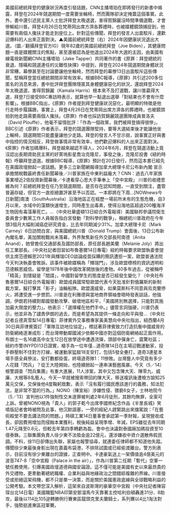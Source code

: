 美國前總統拜登的健康狀況再度引發話題，CNN主播塔珀在即將發行的新書中揭露，拜登在2024年競選期間一度需要坐輪椅，然而團隊卻決定掩蓋這個事實。此外，書中還引述民主黨人士批評拜登太晚退選，害得賀錦麗沒時間準備選戰，才會慘輸給川普。拜登4月26日在梵蒂岡出席方濟各葬禮時，也被媒體鏡頭捕捉到，他需要有兩個人攙扶才能走到座位上。針對這些傳聞，拜登的發言人出面駁斥，還歡迎爆料的人出來正面對決。▲美國前總統拜登（右）2024年因健康狀況退出大選。（圖／翻攝拜登官方IG）現年82歲的美國前總統拜登（Joe Biden），其健康問題一直是媒體關注的焦點，甚至還被認為是他退出2024年大選的主因，由美國有線電視新聞網CNN主播塔珀（Jake Tapper）共同著作的書《原罪：拜登總統的衰退、隱暪和競選連任的災難性抉擇》中提到，拜登在2024年競選期間身體狀況非常糟，幕僚甚至在討論要讓他坐輪椅，然而拜登的幕僚13日出面駁斥這些傳聞，堅稱拜登當任總統期間非常有效率。根據BBC報導，《原罪》共引述200多位匿名的消息來源，書中批評拜登團隊隱匿其身體健康惡化的狀況，還說拜登2024年太晚退選，害得賀錦麗（Kamala Harris）根本來不及打選戰，讓川普贏得大選，拜登7日接受BBC專訪時表示，就算他早一點退出選舉「對結果也不會有什麼影響」。根據BBC指出，《原罪》作者提到拜登健康狀況惡化，最明顯的特徵是他行走時步履蹣跚，事實上，拜登4月26日在梵蒂岡出席方濟各的葬禮時，也被鏡頭拍到他走路需要兩個人攙扶。《原罪》作者也採訪賀錦麗競選團隊成員普洛夫（David Plouffe），他毫不留情批評：「作為一個政黨，我們被拜登搞得很慘」。BBC引述《原罪》作者表示，拜登的競選團隊堅持，要等大選結束後才能讓他坐上輪椅，競選期間只能盡量讓他少走路。拜登的發言人不甘示弱，說事實正好與書中指控的情況相反，拜登做事情非常有效率，他們歡迎爆料的人出來正面對決。《原罪》作者加碼爆料，拜登越來越認不得人，2024年6月，拜登在競選活動上竟沒認出長期資助民主黨的好萊塢影星喬治克隆尼，事發之後，克隆尼投書《紐約時報》呼籲拜登退選。根據BBC報導，《原罪》預計在20日發行，然而這本書已經先在美國政壇掀起一波話題。更多三立新聞網報導加拿大總理卡尼公布新內閣 宣示承擔關稅戰最終責任新聞幕後／川普家族在中東利益龐大？CNN：過去八年家族事業增近2倍投資新聞幕後／卡達看穿心思大手筆奉上「空中宮殿」 川普的收禮思維為何？前總統拜登在任乃至競選期間，是否存在認知問題，一直受到關注，盡管普遍存疑，但官方一直拒絕置評甚至予以否認。一本即將在下周...[NOWnews今日新聞]南澳（SouthAustralia）沿海地區正在經歷一場前所未有的生態危機，自3月以來，水域中的藻類快速增生，同時產生出毒素，使得沿海地區超過200種海洋生物因有毒藻華死亡。...（中央社華盛頓13日綜合外電報導）美國聯邦參議院衛生委員會少數黨工作人員報告指白宮發動「對科學的戰爭」，稱總統川普政府在今年頭3個月大幅削減癌症研究資金，比去年同期減少31%。加拿大總理卡尼（Mark Carney）6日訪問白宮，與美國總統川普（Donald Trump）會面後，13日公布新內閣名單，美加關稅戰尚未落幕，外界聚焦新任外交部長阿南德（Anita Anand），她曾擔任交通部長及國防部長，原任部長趙美蘭（Melanie Joly）將出任工業部長。（中央社記者田習如布魯塞爾14日專電）紐約時報要求歐盟執委會提供主席范德賴恩2021年與輝瑞CEO談論疫苗採購的簡訊遭拒一案，歐盟普通法院今天判決執委會敗訴。該事件被歐媒稱為「輝瑞門」，涉及歐盟標榜的資訊透明和范德賴恩威信。留學是1978年後中國改革開放後的產物。40多年過去，從被稱呼「精英」到懷疑是「間諜」，中國對留學生的態度是否已經發生變化？（中央社布魯塞爾14日綜合外電報導）歐盟成員國常駐歐盟代表今天批准針對俄羅斯的新制裁方案，擬打擊其「影子」油輪船隊。歐盟還威脅，如果莫斯科不同意與烏克蘭停火，將遭受進一步懲罰。川普是在利雅德與當地商界領袖會晤時發表談話，他強調，伊朗若持續對鄰國發動攻擊、破壞地區和平，「美國將別無選擇，只能對其施加最大限度的壓力」。他表示：「選擇權在他們手中。」儘管言詞強硬，川普仍表示，他並非為了譴責伊朗的過去，而是希望為其提供一條走向和平與發...（中央社記者丘德真雪梨14日專電）菲律賓外交事務專家黃美慧向中央社指出，紐西蘭4月30日與菲律賓簽訂「軍隊互訪地位協定」，標誌著菲律賓致力打造抗衡中國威脅的防衛網絡逐漸成形；而台灣帶動鄰國減少依賴中國亦對這個防衛網絡起正面作用。布朗士一名16歲高中女生12日在放學途中遭遇流彈，頭部中彈身亡，震驚社區；紐約市警(NYPD)13日證實，槍手為一位年僅...道奇隊14日在主場迎戰運動家，投手群壓制不住對方打線，被運動家猛敲18支安打，包括5發全壘打，道奇3連星本場手感全員慘淡，安打數都掛蛋，終場道奇隊1：11慘敗。台灣藝人中究竟有多少人花錢「閃兵」？從王大陸開始，也陸續掀起一連串演藝圈風暴。今天（5／14）檢警調查「閃兵集團」有重大進展，11人涉案，其中又包含陳大天、陳零九、威廉、大根等8名藝人。今天一早就被搜索帶回的陳大天，移送複訊後遭檢方諭知25萬元交保，交保後他4度鞠躬致歉，表示「沒有履行國民應該進行的義務，知法犯法，是非常不當的行為。」NONO（陳宣裕）涉嫌性侵、猥褻6女子，士林地院今（5╱13）宣判他以1件強制性交未遂罪被判處2年6月徒刑，其餘均無罪，全案可上訴。曾被NONO視為「貴人」的郭子乾今出席李國修紀念作品《半里長城》笑噴版記者會時被問及此事，他沉默語塞，一旁的經紀人趕緊跳出來擋駕說：「在藝術殿堂不要去講法院的問題。」時碩工業14日董事會承認第一季財報，呈現營收成長，卻因費用增加而侵蝕本業獲利，稅後純益呈現季增、年減，EPS雖從去年同期1.47元降至0.8元，但較去年第四季轉虧為盈。會中也決議對泰國廠加碼投資至10億泰銖。三聯集團負責人徐少東不法吸金逾22億元，還涉嫌收中資介選散佈假民調。不料，徐11日卻傳出失聯，家屬也報警協尋，就連委任律師都不知道他失蹤。傳聞徐少東最後身影出現在嘉義布袋港，不排除試圖或已經偷渡離台。警方則表示，目前沒有徐少東離台的證據，正查明中。卡達豪氣送上一架價值逾4億美元的波音747-8「空中宮殿（Palace in the air）」，作為川普第二任期「暫代」空軍一號任務使用，引爆美國政壇道德與國安論證。這不僅可能是美國有史以來最昂貴的外交禮物，更牽動著總統職權、企業利益與地緣政治之間錯綜複雜的界線。川普接受或拒絕這架飛機，都不只是單一決策，而是關於美國憲政底線與全球戰略利益的公開考驗。本文帶您深入解析，這架來自波斯灣的豪華空中宮殿（中央社記者陳容琛台北14日電）美國職籃NBA印第安那溜馬今天靠著主控哈利伯頓轟進31分、8助攻，最後以114比105逆轉勝例行賽東區龍頭克里夫蘭騎士，系列賽以4比1淘汰對手，強勢挺進東區冠軍賽。